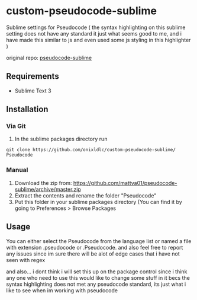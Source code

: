 # custom-pseudocode-sublime

Sublime settings for Pseudocode ( the syntax highlighting on this sublime setting does not have any standard it just what seems good to me, and i have made this similar to js and even used some js styling in this highlighter ) 

original repo: [pseudocode-sublime](https://github.com/mattva01/pseudocode-sublime)

## Requirements

* Sublime Text 3

## Installation

### Via Git

1. In the sublime packages directory run

```text
git clone https://github.com/onixldlc/custom-pseudocode-sublime/ Pseudocode
```

### Manual

1. Download the zip from: <https://github.com/mattva01/pseudocode-sublime/archive/master.zip>
2. Extract the contents and rename the folder "Pseudocode"
3. Put this folder in your sublime packages directory (You can find it by going to Preferences > Browse Packages

## Usage

You can either select the Pseudocode from the language list or named a file with extension .pseudocode or .Pseudocode. and also feel free to report any issues since im sure there will be alot of edge cases that i have not seen with regex

and also... i dont think i will set this up on the package control since i think any one who need to use this would like to change some stuff in it becs the syntax highlighting does not met any pseudocode standard, its just what i like to see when im working with pseudocode
